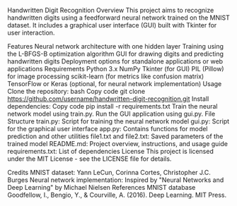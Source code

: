 Handwritten Digit Recognition
Overview
This project aims to recognize handwritten digits using a feedforward neural network trained on the MNIST dataset. It includes a graphical user interface (GUI) built with Tkinter for user interaction.

Features
Neural network architecture with one hidden layer
Training using the L-BFGS-B optimization algorithm
GUI for drawing digits and predicting handwritten digits
Deployment options for standalone applications or web applications
Requirements
Python 3.x
NumPy
Tkinter (for GUI)
PIL (Pillow) for image processing
scikit-learn (for metrics like confusion matrix)
TensorFlow or Keras (optional, for neural network implementation)
Usage
Clone the repository:
bash
Copy code
git clone https://github.com/username/handwritten-digit-recognition.git
Install dependencies:
Copy code
pip install -r requirements.txt
Train the neural network model using train.py.
Run the GUI application using gui.py.
File Structure
train.py: Script for training the neural network model
gui.py: Script for the graphical user interface
app.py: Contains functions for model prediction and other utilities
file1.txt and file2.txt: Saved parameters of the trained model
README.md: Project overview, instructions, and usage guide
requirements.txt: List of dependencies
License
This project is licensed under the MIT License - see the LICENSE file for details.

Credits
MNIST dataset: Yann LeCun, Corinna Cortes, Christopher J.C. Burges
Neural network implementation: Inspired by "Neural Networks and Deep Learning" by Michael Nielsen
References
MNIST database
Goodfellow, I., Bengio, Y., & Courville, A. (2016). Deep Learning. MIT Press.
